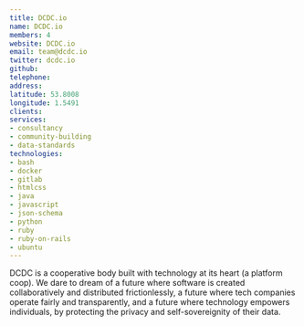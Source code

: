 ```yaml
---
title: DCDC.io
name: DCDC.io
members: 4
website: DCDC.io
email: team@dcdc.io
twitter: dcdc.io
github: 
telephone: 
address: 
latitude: 53.8008
longitude: 1.5491
clients:
services:
- consultancy
- community-building
- data-standards
technologies:
- bash
- docker
- gitlab
- htmlcss
- java
- javascript
- json-schema
- python
- ruby
- ruby-on-rails
- ubuntu
---
```


DCDC is a cooperative body built with technology at its heart (a platform coop). We dare to dream of a future where software is created collaboratively and distributed frictionlessly, a future where tech companies operate fairly and transparently, and a future where technology empowers individuals, by protecting the privacy and self-sovereignity of their data.